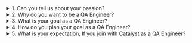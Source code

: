 <details>
<summary>1. Can you tell us about your passion?</summary>
<br>
My passion is committed to ensuring the delivery of high-quality products and services in all aspects. I have attention to detail, so I can find bugs from various corner/edge cases and minimize bugs in production. Additionally, I possess proficiency in both soft skills and hard skills as a Test Engineer, enabling me to collaborate effectively with the product team to develop features with high quality and in accordance with the specified timeline.
</details>

<details>
<summary>2. Why do you want to be a QA Engineer?</summary>
<br>
I am drawn was drawn to the role of a QA Engineer because of my innate passion for ensuring software quality and reliability. I have the ability and feel comfortable in testing and analyzing applications, identifying potential issues, and collaborating with cross-functional teams to deliver products that user expectations.
</details>

<details>
<summary>3. What is your goal as a QA Engineer?</summary>
<br>
My goal as a QA Engineer is to contribute to the seamless delivery of high-quality software by leveraging my expertise in testing methodologies, quality mindset, and collaborative teamwork. In the future, I also aim to become a Quality Manager.
</details>

<details>
<summary>4. How do you plan your goal as a QA Engineer?</summary>
<br>
Seek feedback, continuous learning and skill development, tracking progress and make adjustment, knowledge sharing.
</details>

<details>
<summary>5. What is your expectation, If you join with Catalyst as a QA Engineer?</summary>
<br>
My expectation is to be able to implement shift-left-testing, fostering a quality mindset among engineers to detect defects at an early stage. Additionally, I hope that the quality role is consistently involved both in pre and post-development phases, ensuring that every released feature maintains high quality. As a QA engineer, I also aspire to have a well-defined career path and competencies that can be achieved.
</details>
